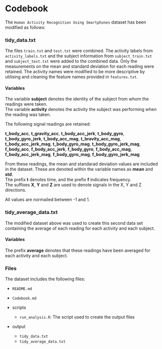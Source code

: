 # Codebook

The `Human Activity Recognition Using Smartphones` dataset has been modified as follows:

### tidy_data.txt

The files `train.txt` and `test.txt` were combined. The activity labels from `activity_labels.txt` and the subject information from `subject_train.txt` and `subject_test.txt` were added to the combined data. Only the measurements on the mean and standard deviation for each reading were retained. The activity names were modified to be more descriptive by utilising and cleaning the feature names provided in `features.txt`.

#### Variables

The variable **subject** denotes the identity of the subject from whom the readings were taken.<br />
The variable **activity** denotes the activity the subject was performing when the reading was taken.

The following signal readings are retained:

**t_body_acc**,
**t_gravity_acc**,
**t_body_acc_jerk**,
**t_body_gyro**,
**t_body_gyro_jerk**,
**t_body_acc_mag**,
**t_bravity_acc_mag**,
**t_body_acc_jerk_mag**,
**t_body_gyro_mag**,
**t_body_gyro_jerk_mag**,
**f_body_acc**,
**f_body_acc_jerk**,
**f_body_gyro**,
**f_body_acc_mag**,
**f_body_acc_jerk_mag**,
**f_body_gyro_mag**,
**f_body_gyro_jerk_mag**

From these readings, the mean and standarad deviation values are included in the dataset. These are denoted within the variable names as **mean** and **std**.<br />
The prefix **t** denotes time, and the prefix **f** indicates frequency.<br />
The suffixes **X**, **Y** and **Z** are used to denote signals in the X, Y and Z directions.

All values are normailed between -1 and 1.

### tidy_average_data.txt

The modified dataset above was used to create this second data set containing the average of each reading for each activity and each subject.

#### Variables

The prefix **average** denotes that these readings have been averaged for each activity and each subject.

### Files

The dataset includes the following files:

- `README.md`

- `Codebook.md`

- scripts

	- `run_analysis.R`: The script used to create the output files

- output

	- `tidy_data.txt`
	- `tidy_average_data.txt`
